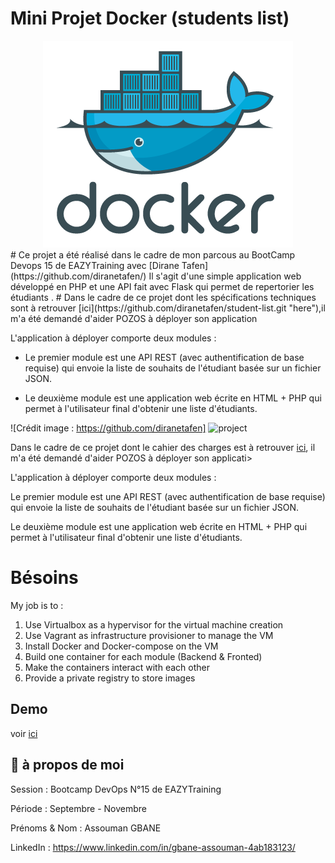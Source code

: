 # Mini Projet Docker (students list)
<div align="center">
  <img src="screenshots/docker.png"/>
</div>
#
Ce projet a été réalisé dans le cadre de mon parcous au BootCamp Devops 15 de EAZYTraining avec [Dirane Tafen](https://github.com/diranetafen/)
Il s'agit d'une simple application web développé en PHP et une API fait avec Flask qui permet de repertorier les étudiants .
# 
Dans le cadre de ce projet dont les spécifications techniques sont à retrouver [ici](https://github.com/diranetafen/student-list.git "here"),il m'a été demandé d'aider POZOS à déployer son application

L'application à déployer comporte deux modules :

- Le premier module est une API REST (avec authentification de base requise) qui envoie la liste de souhaits de l'étudiant basée sur un fichier JSON.

- Le deuxième module est une application web écrite en HTML + PHP qui permet à l'utilisateur final d'obtenir une liste d'étudiants.


![Crédit image : https://github.com/diranetafen] ![project](https://user-images.githubusercontent.com/18481009/84582395-ba230b00-adeb-11ea-9453-22ed1be7e268.jpg)




Dans le cadre de ce projet dont le cahier des charges est à retrouver [ici](https://github.com/diranetafen/student-list.git "here"), il m'a été demandé d'aider POZOS à déployer son applicati>

L'application à déployer comporte deux modules :

Le premier module est une API REST (avec authentification de base requise) qui envoie la liste de souhaits de l'étudiant basée sur un fichier JSON.

Le deuxième module est une application web écrite en HTML + PHP qui permet à l'utilisateur final d'obtenir une liste d'étudiants.

# Bésoins

My job is to :
1) Use Virtualbox as a hypervisor for the virtual machine creation
2) Use Vagrant as infrastructure provisioner to manage the VM
3) Install Docker and Docker-compose on the VM
4) Build one container for each module (Backend & Fronted)
5) Make the containers interact with each other
6) Provide a private registry to store images

## Demo

voir [ici](https://github.com/diranetafen/student-list.git "here")


## 🚀 à propos de moi

Session           : Bootcamp DevOps N°15 de EAZYTraining

Période           : Septembre - Novembre

Prénoms & Nom : Assouman GBANE

LinkedIn          : https://www.linkedin.com/in/gbane-assouman-4ab183123/
